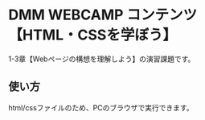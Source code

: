 # DMM WEBCAMP コンテンツ【HTML・CSSを学ぼう】
1-3章【Webページの構想を理解しよう】の演習課題です。
## 使い方
html/cssファイルのため、PCのブラウザで実行できます。